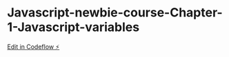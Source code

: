 # Javascript-newbie-course-Chapter-1-Javascript-variables

[Edit in Codeflow ⚡️](https://stackblitz.com/~/github.com/Sathvikdshetty/Javascript-newbie-course-Chapter-1-Javascript-variables)